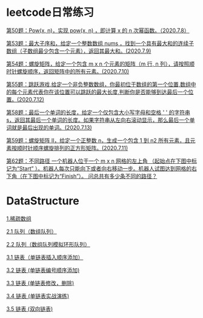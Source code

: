# **leetcode日常练习**

[第50题：Pow(x, n)，实现 pow(x, n) ，即计算 x 的 n 次幂函数。（2020.7.8）](https://github.com/422314646/leetcode/blob/master/project/src/Solution50.java)

[第53题：最大子序和，给定一个整数数组 nums ，找到一个具有最大和的连续子数组（子数组最少包含一个元素），返回其最大和。(2020.7.9)](https://github.com/422314646/leetcode/blob/master/project/src/Solution53.java)

[第54题：螺旋矩阵，给定一个包含 m x n 个元素的矩阵（m 行, n 列），请按照顺时针螺旋顺序，返回矩阵中的所有元素。(2020.7.10)](https://github.com/422314646/leetcode/blob/master/project/src/Solution54.java)

[第55题：跳跃游戏,给定一个非负整数数组，你最初位于数组的第一个位置,数组中的每个元素代表你在该位置可以跳跃的最大长度,判断你是否能够到达最后一个位置。(2020.7.12)](https://github.com/422314646/leetcode/blob/master/project/src/Solution55.java)

[第58题：最后一个单词的长度，给定一个仅包含大小写字母和空格 ' ' 的字符串 s，返回其最后一个单词的长度。如果字符串从左向右滚动显示，那么最后一个单词就是最后出现的单词。(2020.7.13)](https://github.com/422314646/leetcode/blob/master/project/src/Solution58.java)

[第59题：螺旋矩阵 II，给定一个正整数 n，生成一个包含 1 到 n2 所有元素，且元素按顺时针顺序螺旋排列的正方形矩阵。(2020.7.11)](https://github.com/422314646/leetcode/blob/master/project/src/Solution59.java)

[第62题：不同路径 一个机器人位于一个 m x n 网格的左上角 （起始点在下图中标记为“Start” ）。机器人每次只能向下或者向右移动一步。机器人试图达到网格的右下角（在下图中标记为“Finish”）。
问总共有多少条不同的路径？]()




# **DataStructure**
[1.稀疏数组](https://blog.csdn.net/weixin_45706249/article/details/107219990)

[2.1 队列（数组队列）](https://blog.csdn.net/weixin_45706249/article/details/107239695)

[2.2 队列（数组队列模拟环形队列）](https://blog.csdn.net/weixin_45706249/article/details/107245250)

[3.1 链表（单链表插入顺序添加）](https://blog.csdn.net/weixin_45706249/article/details/107279756)

[3.2 链表 (单链表编号顺序添加)](https://blog.csdn.net/weixin_45706249/article/details/107291751)

[3.3 链表 (单链表修改，删除)](https://blog.csdn.net/weixin_45706249/article/details/107292362)

[3.4 链表 (单链表实战演练)](https://blog.csdn.net/weixin_45706249/article/details/107325952)

[3.5 链表 (双向链表)](https://blog.csdn.net/weixin_45706249/article/details/107330834)